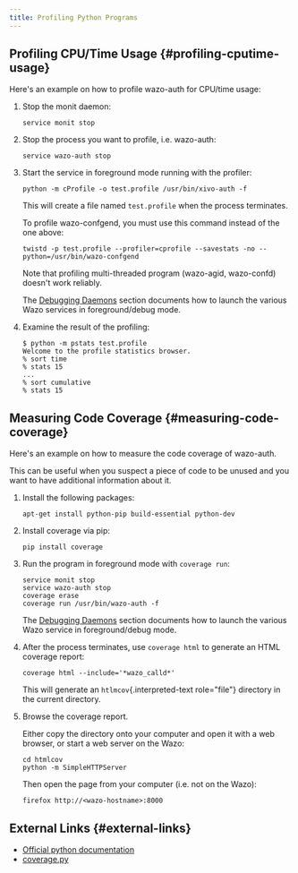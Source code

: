 ```yaml
---
title: Profiling Python Programs
---
```


## Profiling CPU/Time Usage {#profiling-cputime-usage}

Here\'s an example on how to profile wazo-auth for CPU/time usage:

1.  Stop the monit daemon:

        service monit stop

2.  Stop the process you want to profile, i.e. wazo-auth:

        service wazo-auth stop

3.  Start the service in foreground mode running with the profiler:

        python -m cProfile -o test.profile /usr/bin/xivo-auth -f

    This will create a file named `test.profile` when the process terminates.

    To profile wazo-confgend, you must use this command instead of the one above:

        twistd -p test.profile --profiler=cprofile --savestats -no --python=/usr/bin/wazo-confgend

    Note that profiling multi-threaded program (wazo-agid, wazo-confd) doesn\'t work reliably.

    The [Debugging Daemons](/uc-doc/contributors/debug_daemon) section documents how to launch the
    various Wazo services in foreground/debug mode.

4.  Examine the result of the profiling:

        $ python -m pstats test.profile
        Welcome to the profile statistics browser.
        % sort time
        % stats 15
        ...
        % sort cumulative
        % stats 15

## Measuring Code Coverage {#measuring-code-coverage}

Here\'s an example on how to measure the code coverage of wazo-auth.

This can be useful when you suspect a piece of code to be unused and you want to have additional
information about it.

1.  Install the following packages:

        apt-get install python-pip build-essential python-dev

2.  Install coverage via pip:

        pip install coverage

3.  Run the program in foreground mode with `coverage run`:

        service monit stop
        service wazo-auth stop
        coverage erase
        coverage run /usr/bin/wazo-auth -f

    The [Debugging Daemons](/uc-doc/contributors/debug_daemon) section documents how to launch the
    various Wazo service in foreground/debug mode.

4.  After the process terminates, use `coverage html` to generate an HTML coverage report:

        coverage html --include='*wazo_calld*'

    This will generate an `htlmcov`{.interpreted-text role="file"} directory in the current
    directory.

5.  Browse the coverage report.

    Either copy the directory onto your computer and open it with a web browser, or start a web
    server on the Wazo:

        cd htmlcov
        python -m SimpleHTTPServer

    Then open the page from your computer (i.e. not on the Wazo):

        firefox http://<wazo-hostname>:8000

## External Links {#external-links}

- [Official python documentation](http://docs.python.org/library/profile.html)
- [coverage.py](http://nedbatchelder.com/code/coverage/)
